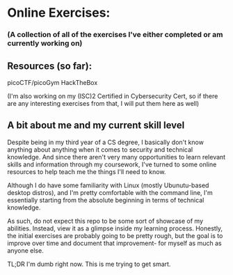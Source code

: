 # Online Exercises:
### (A collection of all of the exercises I've either completed or am currently working on)


## Resources (so far):

picoCTF/picoGym
HackTheBox

(I'm also working on my (ISC)2 Certified in Cybersecurity Cert, so if there are any interesting exercises from that, I will put them here as well)



## A bit about me and my current skill level
Despite being in my third year of a CS degree, I basically don't know anything about anything when it comes to security and technical knowledge. And since there aren't very many opportunities to learn relevant skills and information through my coursework, I've turned to some online resources to help teach me the things I'll need to know.

Although I do have some familiarity with Linux (mostly Ubunutu-based desktop distros), and I'm pretty comfortable with the command line, I'm essentially starting from the absolute beginning in terms of technical knowledge.

As such, do not expect this repo to be some sort of showcase of my abilities. Instead, view it as a glimpse inside my learning process. Honestly, the initial exercises are probably going to be pretty rough, but the goal is to improve over time and document that improvement- for myself as much as anyone else.


TL;DR
I'm dumb right now. This is me trying to get smart.

